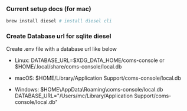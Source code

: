 ### Current setup docs (for mac)
```sh
brew install diesel # install diesel cli
```

### Create Database url for sqlite diesel

Create .env file with a database url like below
- Linux: DATABASE_URL=$XDG_DATA_HOME/coms-console or $HOME/.local/share/coms-console/local.db

- macOS: $HOME/Library/Application Support/coms-console/local.db

- Windows: $HOME\AppData\Roaming\coms-console/local.db
DATABASE_URL="/Users/mc/Library/Application Support/coms-console/local.db"
